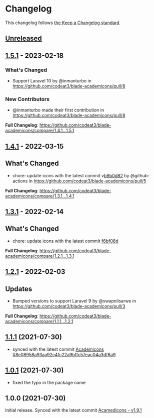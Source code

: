 # Changelog

This changelog follows [the Keep a Changelog standard](https://keepachangelog.com).

## [Unreleased](https://github.com/codeat3/blade-academicons/compare/1.5.1...HEAD)

## [1.5.1](https://github.com/codeat3/blade-academicons/compare/1.4.1...1.5.1) - 2023-02-18

### What's Changed

- Support Laravel 10 by @inmanturbo in https://github.com/codeat3/blade-academicons/pull/8

### New Contributors

- @inmanturbo made their first contribution in https://github.com/codeat3/blade-academicons/pull/8

**Full Changelog**: https://github.com/codeat3/blade-academicons/compare/1.4.1...1.5.1

## [1.4.1](https://github.com/codeat3/blade-academicons/compare/1.3.1...1.4.1) - 2022-03-15

## What's Changed

- chore: update icons with the latest commit v[b9b0d82](https://github.com/jpswalsh/academicons/commit/b9b0d82c68b13f77fb35d4a3c0eb4bf0ae03f9bc) by @github-actions in https://github.com/codeat3/blade-academicons/pull/5

**Full Changelog**: https://github.com/codeat3/blade-academicons/compare/1.3.1...1.4.1

## [1.3.1](https://github.com/codeat3/blade-academicons/compare/1.2.1...1.3.1) - 2022-02-14

## What's Changed

- chore: update icons with the latest commit [f6bf08d](https://github.com/jpswalsh/academicons/commit/f6bf08dcbde54f77912a5c294854379336f819a9)

**Full Changelog**: https://github.com/codeat3/blade-academicons/compare/1.2.1...1.3.1

## [1.2.1](https://github.com/codeat3/blade-academicons/compare/1.1.1...1.2.1) - 2022-02-03

## Updates

- Bumped versions to support Laravel 9 by @swapnilsarwe in https://github.com/codeat3/blade-academicons/pull/3

**Full Changelog**: https://github.com/codeat3/blade-academicons/compare/1.1.1...1.2.1

## [1.1.1]((https://github.com/codeat3/blade-academicons/compare/1.0.1...1.1.1)) (2021-07-30)

- synced with the latest commit [Academicons #8e08958a93aa92c4fc22a9bffc57eac04a3df6a9](https://github.com/jpswalsh/academicons/commit/8e08958a93aa92c4fc22a9bffc57eac04a3df6a9)

## [1.0.1]((https://github.com/codeat3/blade-academicons/compare/1.0.0...1.0.1)) (2021-07-30)

- fixed the typo in the package name

## 1.0.0 (2021-07-30)

Initial release.
Synced with the latest commit [Acamedicons - v1.9.1](https://github.com/jpswalsh/academicons/releases/tag/v1.9.1)
